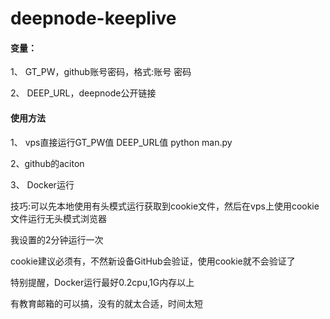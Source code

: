 # deepnode-keeplive

#### 变量：

1、 GT_PW，github账号密码，格式:账号 密码

2、 DEEP_URL，deepnode公开链接

#### 使用方法

1、 vps直接运行GT_PW值 DEEP_URL值 python man.py

2、github的aciton

3、 Docker运行

技巧:可以先本地使用有头模式运行获取到cookie文件，然后在vps上使用cookie文件运行无头模式浏览器

我设置的2分钟运行一次

cookie建议必须有，不然新设备GitHub会验证，使用cookie就不会验证了

特别提醒，Docker运行最好0.2cpu,1G内存以上

有教育邮箱的可以搞，没有的就太合适，时间太短
